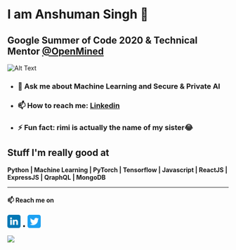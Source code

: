 # I am Anshuman Singh 👋

## Google Summer of Code 2020 & Technical Mentor [@OpenMined](https://www.openmined.org/)


![Alt Text](https://i.pinimg.com/originals/d9/23/41/d923418d1fd5a4ca07d42cb381835aa8.gif)

- ### 💬 Ask me about Machine Learning and Secure & Private AI

- ### 📫 How to reach me: [Linkedin](https://www.linkedin.com/in/iamanshumansingh/)

- ### ⚡ Fun fact: rimi is actually the name of my sister😂

 ## Stuff I'm really good at 

**Python | Machine Learning | PyTorch | Tensorflow | Javascript | ReactJS | ExpressJS | QraphQL | MongoDB**

---

<h4>📫 Reach me on</h4>

<p align='center'>

<a href = https://www.linkedin.com/in/iamanshumansingh><img src=https://raw.githubusercontent.com/edent/SuperTinyIcons/master/images/svg/linkedin.svg height='30' weight='30'></a> • <a href = https://twitter.com/rimijoker><img src=https://raw.githubusercontent.com/edent/SuperTinyIcons/master/images/svg/twitter.svg height='30' weight='30'></a></p>

![](https://komarev.com/ghpvc/?username=rimijoker&style=flat-square)
